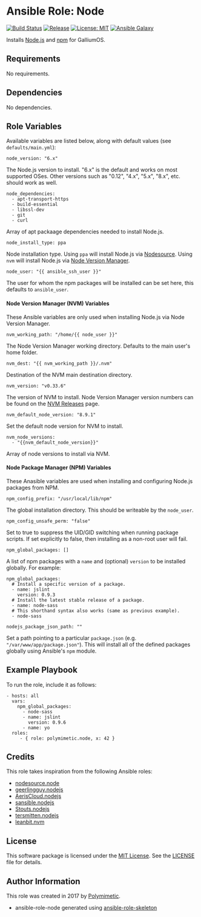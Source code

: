 # Ansible Role: Node

[![Build Status](https://travis-ci.org/polymimetic/ansible-role-node.svg?branch=master)](https://travis-ci.org/polymimetic/ansible-role-node)
[![Release](https://img.shields.io/github/release/polymimetic/ansible-role-node.svg?style=flat-square)](https://github.com/polymimetic/ansible-role-node/releases)
[![License: MIT](https://img.shields.io/badge/license-MIT%20License-brightgreen.svg)](https://opensource.org/licenses/MIT)
[![Ansible Galaxy](https://img.shields.io/badge/galaxy-polymimetic.node-blue.svg?style=flat)](https://galaxy.ansible.com/polymimetic/node/)

Installs [Node.js](https://nodejs.org) and [npm](https://www.npmjs.com) for GalliumOS.

## Requirements

No requirements.

## Dependencies

No dependencies.

## Role Variables

Available variables are listed below, along with default values (see `defaults/main.yml`):

    node_version: "6.x"

The Node.js version to install. "6.x" is the default and works on most supported OSes. Other versions such as "0.12", "4.x", "5.x", "8.x", etc. should work as well.

    node_dependencies:
      - apt-transport-https
      - build-essential
      - libssl-dev
      - git
      - curl

Array of apt packaage dependencies needed to install Node.js.

    node_install_type: ppa

Node installation type. Using `ppa` will install Node.js via [Nodesource](https://github.com/nodesource/distributions). Using `nvm` will install Node.js via [Node Version Manager](https://github.com/creationix/nvm).

    node_user: "{{ ansible_ssh_user }}"

The user for whom the npm packages will be installed can be set here, this defaults to `ansible_user`.

#### Node Version Manager (NVM) Variables

These Ansible variables are only used when installing Node.js via Node Version Manager.

    nvm_working_path: "/home/{{ node_user }}"

The Node Version Manager working directory. Defaults to the main user's home folder.

    nvm_dest: "{{ nvm_working_path }}/.nvm"

Destination of the NVM main destination directory.

    nvm_version: "v0.33.6"

The version of NVM to install. Node Version Manager version numbers can be found on the [NVM Releases](https://github.com/creationix/nvm/releases) page.

    nvm_default_node_version: "8.9.1"

Set the default node version for NVM to install.

    nvm_node_versions: 
      - "{{nvm_default_node_version}}"

Array of node versions to install via NVM.

#### Node Package Manager (NPM) Variables

These Anasible variables are used when installing and configuring Node.js packages from NPM.

    npm_config_prefix: "/usr/local/lib/npm"

The global installation directory. This should be writeable by the `node_user`.

    npm_config_unsafe_perm: "false"

Set to true to suppress the UID/GID switching when running package scripts. If set explicitly to false, then installing as a non-root user will fail.

    npm_global_packages: []

A list of npm packages with a `name` and (optional) `version` to be installed globally. For example:

    npm_global_packages:
      # Install a specific version of a package.
      - name: jslint
        version: 0.9.3
      # Install the latest stable release of a package.
      - name: node-sass
      # This shorthand syntax also works (same as previous example).
      - node-sass
<!-- code block separator -->

    nodejs_package_json_path: ""

Set a path pointing to a particular `package.json` (e.g. `"/var/www/app/package.json"`). This will install all of the defined packages globally using Ansible's `npm` module.

## Example Playbook

To run the role, include it as follows:

    - hosts: all
      vars:
        npm_global_packages:
          - node-sass
          - name: jslint
            version: 0.9.6
          - name: yo
      roles:
         - { role: polymimetic.node, x: 42 }

## Credits

This role takes inspiration from the following Ansible roles:

- [nodesource.node](https://github.com/nodesource/ansible-nodejs-role)
- [geerlingguy.nodejs](https://github.com/geerlingguy/ansible-role-nodejs)
- [AerisCloud.nodejs](https://github.com/AerisCloud/ansible-nodejs)
- [sansible.nodejs](https://github.com/sansible/nodejs)
- [Stouts.nodejs](https://github.com/Stouts/Stouts.nodejs)
- [tersmitten.nodejs](https://github.com/Oefenweb/ansible-nodejs)
- [leanbit.nvm](https://github.com/leanbit/ansible-nvm)

## License

This software package is licensed under the [MIT License](https://opensource.org/licenses/MIT). See the [LICENSE](./LICENSE) file for details.

## Author Information

This role was created in 2017 by [Polymimetic](https://github.com/polymimetic).

* ansible-role-node generated using [ansible-role-skeleton](https://github.com/polymimetic/ansible-role-skeleton)